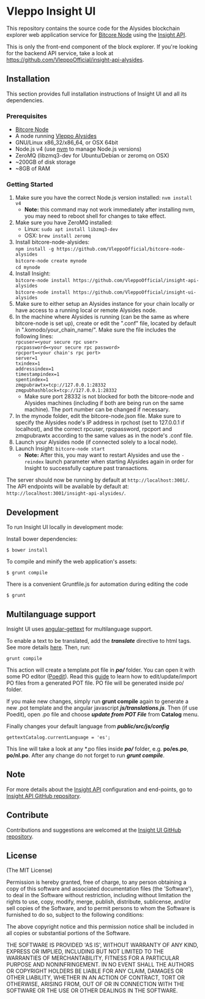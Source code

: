 # Vleppo Insight UI

This repository contains the source code for the Alysides blockchain explorer web application service for [Bitcore Node](https://github.com/VleppoOfficial/bitcore-node-alysides) using the [Insight API](https://github.com/VleppoOfficial/insight-api-alysides).

This is only the front-end component of the block explorer. If you're looking for the backend API service, take a look at https://github.com/VleppoOfficial/insight-api-alysides.

## Installation

This section provides full installation instructions of Insight UI and all its dependencies.

### Prerequisites

- [Bitcore Node](https://github.com/VleppoOfficial/bitcore-node-alysides)
- A node running [Vleppo Alysides](https://github.com/VleppoOfficial/alysides)
- GNU/Linux x86_32/x86_64, or OSX 64bit
- Node.js v4 (use [nvm](https://github.com/nvm-sh/nvm) to manage Node.js versions)
- ZeroMQ (libzmq3-dev for Ubuntu/Debian or zeromq on OSX)
- ~200GB of disk storage
- ~8GB of RAM

### Getting Started

1. Make sure you have the correct Node.js version installed: `nvm install v4`
    - **Note:** this command may not work immediately after installing nvm, you may need to reboot shell for changes to take effect.
2. Make sure you have ZeroMQ installed:
    - Linux: `sudo apt install libzmq3-dev`
    - OSX: `brew install zeromq`
3. Install bitcore-node-alysides:\
  `npm install -g https://github.com/VleppoOfficial/bitcore-node-alysides`\
  `bitcore-node create mynode`\
  `cd mynode`
4. Install Insight:\
  `bitcore-node install https://github.com/VleppoOfficial/insight-api-alysides`\
  `bitcore-node install https://github.com/VleppoOfficial/insight-ui-alysides`
5. Make sure to either setup an Alysides instance for your chain locally or have access to a running local or remote Alysides node.
6. In the machine where Alysides is running (can be the same as where bitcore-node is set up), create or edit the ".conf" file, located by default in ".komodo/your_chain_name/". Make sure the file includes the following lines:\
  `rpcuser=<your secure rpc user>`\
  `rpcpassword=<your secure rpc password>`\
  `rpcport=<your chain's rpc port>`\
  `server=1`\
  `txindex=1`\
  `addressindex=1`\
  `timestampindex=1`\
  `spentindex=1`\
  `zmqpubrawtx=tcp://127.0.0.1:28332`\
  `zmqpubhashblock=tcp://127.0.0.1:28332`
    - Make sure port 28332 is not blocked for both the bitcore-node and Alysides machines (including if both are being run on the same machine). The port number can be changed if necessary.
7. In the mynode folder, edit the bitcore-node.json file. Make sure to specify the Alysides node's IP address in rpchost (set to 127.0.0.1 if localhost), and the correct rpcuser, rpcpassword, rpcport and zmqpubrawtx according to the same values as in the node's .conf file.
8. Launch your Alysides node (if connected solely to a local node). 
9. Launch Insight: `bitcore-node start`
    - **Note:** After this, you may want to restart Alysides and use the `-reindex` launch parameter when starting Alysides again in order for Insight to successfully capture past transactions.

The server should now be running by default at `http://localhost:3001/`. The API endpoints will be available by default at: `http://localhost:3001/insight-api-alysides/`.

## Development

To run Insight UI locally in development mode:

Install bower dependencies:

```
$ bower install
```

To compile and minify the web application's assets:

```
$ grunt compile
```

There is a convenient Gruntfile.js for automation during editing the code

```
$ grunt
```

## Multilanguage support

Insight UI uses [angular-gettext](http://angular-gettext.rocketeer.be) for multilanguage support.

To enable a text to be translated, add the ***translate*** directive to html tags. See more details [here](http://angular-gettext.rocketeer.be/dev-guide/annotate/). Then, run:

```
grunt compile
```

This action will create a template.pot file in ***po/*** folder. You can open it with some PO editor ([Poedit](http://poedit.net)). Read this [guide](http://angular-gettext.rocketeer.be/dev-guide/translate/) to learn how to edit/update/import PO files from a generated POT file. PO file will be generated inside po/ folder.

If you make new changes, simply run **grunt compile** again to generate a new .pot template and the angular javascript ***js/translations.js***. Then (if use Poedit), open .po file and choose ***update from POT File*** from **Catalog** menu.

Finally changes your default language from ***public/src/js/config***

```
gettextCatalog.currentLanguage = 'es';
```

This line will take a look at any *.po files inside ***po/*** folder, e.g.
**po/es.po**, **po/nl.po**. After any change do not forget to run ***grunt
compile***.


## Note

For more details about the [Insight API](https://github.com/VleppoOfficial/insight-api-alysides) configuration and end-points, go to [Insight API GitHub repository](https://github.com/VleppoOfficial/insight-api-alysides).

## Contribute

Contributions and suggestions are welcomed at the [Insight UI GitHub repository](https://github.com/VleppoOfficial/insight-ui-alysides).


## License
(The MIT License)

Permission is hereby granted, free of charge, to any person obtaining
a copy of this software and associated documentation files (the
'Software'), to deal in the Software without restriction, including
without limitation the rights to use, copy, modify, merge, publish,
distribute, sublicense, and/or sell copies of the Software, and to
permit persons to whom the Software is furnished to do so, subject to
the following conditions:

The above copyright notice and this permission notice shall be
included in all copies or substantial portions of the Software.

THE SOFTWARE IS PROVIDED 'AS IS', WITHOUT WARRANTY OF ANY KIND,
EXPRESS OR IMPLIED, INCLUDING BUT NOT LIMITED TO THE WARRANTIES OF
MERCHANTABILITY, FITNESS FOR A PARTICULAR PURPOSE AND NONINFRINGEMENT.
IN NO EVENT SHALL THE AUTHORS OR COPYRIGHT HOLDERS BE LIABLE FOR ANY
CLAIM, DAMAGES OR OTHER LIABILITY, WHETHER IN AN ACTION OF CONTRACT,
TORT OR OTHERWISE, ARISING FROM, OUT OF OR IN CONNECTION WITH THE
SOFTWARE OR THE USE OR OTHER DEALINGS IN THE SOFTWARE.
